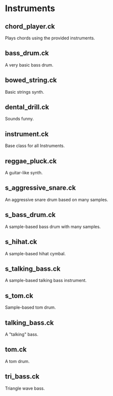 # Instruments
## chord_player.ck
Plays chords using the provided instruments.
## bass_drum.ck
A very basic bass drum.
## bowed_string.ck
Basic strings synth.
## dental_drill.ck
Sounds funny.
## instrument.ck
Base class for all Instruments.
## reggae_pluck.ck
A guitar-like synth.
## s_aggressive_snare.ck
An aggressive snare drum based on many samples.
## s_bass_drum.ck
A sample-based bass drum with many samples.
## s_hihat.ck
A sample-based hihat cymbal.
## s_talking_bass.ck
A sample-based talking bass instrument.
## s_tom.ck
Sample-based tom drum.
## talking_bass.ck
A "talking" bass.
## tom.ck
A tom drum.
## tri_bass.ck
Triangle wave bass.
